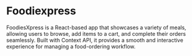 ﻿# Foodiexpress
FoodiesXpress is a React-based app that showcases a variety of meals, allowing users to browse, add items to a cart, and complete their orders seamlessly. Built with Context API, it provides a smooth and interactive experience for managing a food-ordering workflow.
